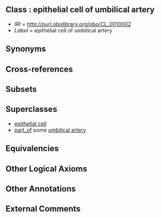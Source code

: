 
## Class : epithelial cell of umbilical artery

 * *IRI* = http://purl.obolibrary.org/obo/CL_0010002
 * *Label* = epithelial cell of umbilical artery

## Synonyms


## Cross-references


## Subsets


## Superclasses

 * [epithelial cell](../../CL/66/CL_0000066.md)
 * [part_of](../../BFO/50/BFO_0000050.md) some [umbilical artery](../../UBERON/10/UBERON_0001310.md)

## Equivalencies


## Other Logical Axioms


## Other Annotations


## External Comments

